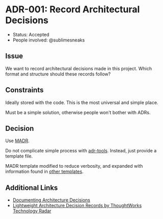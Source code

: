 # ADR-001: Record Architectural Decisions

- Status: Accepted
- People involved: @sublimesneaks

## Issue

We want to record architectural decisions made in this project. Which format and structure should these records follow?

## Constraints

Ideally stored with the code. This is the most universal and simple place.

Must be a simple solution, otherwise people won't bother with ADRs.

## Decision

Use [MADR](https://adr.github.io/madr/).

Do not complicate simple process with [adr-tools](https://github.com/npryce/adr-tools). Instead, just provide a template file.

MADR template modified to reduce verbosity, and expanded with information found in [other templates](https://github.com/joelparkerhenderson/architecture_decision_record).

## Additional Links

- [Documenting Architecture Decisions](http://thinkrelevance.com/blog/2011/11/15/documenting-architecture-decisions)
- [Lightweight Architecture Decision Records by ThoughtWorks Technology Radar](https://www.thoughtworks.com/radar/techniques/lightweight-architecture-decision-records)

